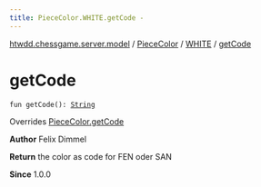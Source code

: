 ```yaml
---
title: PieceColor.WHITE.getCode - 
---
```


[htwdd.chessgame.server.model](../../index.html) / [PieceColor](../index.html) / [WHITE](index.html) / [getCode](./get-code.html)

# getCode

`fun getCode(): `[`String`](https://kotlinlang.org/api/latest/jvm/stdlib/kotlin/-string/index.html)

Overrides [PieceColor.getCode](../get-code.html)

**Author**
Felix Dimmel

**Return**
the color as code for FEN oder SAN

**Since**
1.0.0


